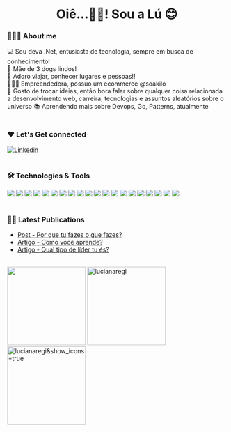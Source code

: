 <div>
  <h1 align="center">Oiê...👋🏾! Sou a Lú 😊</h1>
</div>

### 👩🏾‍💻 About me
💻 Sou deva .Net, entusiasta de tecnologia, sempre em busca de conhecimento! <br/>
🐶 Mãe de 3 dogs lindos! <br/>
🧳 Adoro viajar, conhecer lugares e pessoas!! <br/> 
👩🏾‍🦱 Empreendedora, possuo um ecommerce @soakilo <br/>
💬 Gosto de trocar ideias, então bora falar sobre qualquer coisa relacionada a desenvolvimento web, carreira, tecnologias e assuntos aleatórios sobre o universo 
📚 Aprendendo mais sobre Devops, Go, Patterns, atualmente <br/> <br/>

### ❤️ Let's Get connected
[![Linkedin](https://img.shields.io/badge/LinkedIn-0077B5?style=for-the-badge&logo=linkedin&logoColor=white)](https://www.linkedin.com/in/luciana-regina-rocha/)
<br/><br/>

  ### 🛠️  Technologies & Tools
 ![](https://img.shields.io/badge/C%23-239120?style=for-the-badge&logo=c-sharp&logoColor=white)
![](https://img.shields.io/badge/.NET-5C2D91?style=for-the-badge&logo=.net&logoColor=white)
![](https://img.shields.io/badge/HTML-239120?style=for-the-badge&logo=html5&logoColor=white)
![](https://img.shields.io/badge/CSS-239120?&style=for-the-badge&logo=css3&logoColor=white)
![](https://img.shields.io/badge/JavaScript-323330?style=for-the-badge&logo=javascript&logoColor=F7DF1E)
![](https://img.shields.io/badge/TypeScript-007ACC?style=for-the-badge&logo=typescript&logoColor=white)
![](https://img.shields.io/badge/Go-00ADD8?style=for-the-badge&logo=go&logoColor=white)
![](https://img.shields.io/badge/Bootstrap-563D7C?style=for-the-badge&logo=bootstrap&logoColor=white)
![](https://img.shields.io/badge/jQuery-0769AD?style=for-the-badge&logo=jquery&logoColor=white)
![](https://img.shields.io/badge/MySQL-00000F?style=for-the-badge&logo=mysql&logoColor=white)
![](https://img.shields.io/badge/PostgreSQL-316192?style=for-the-badge&logo=postgresql&logoColor=white)
![](https://img.shields.io/badge/Microsoft_Azure-0089D6?style=for-the-badge&logo=microsoft-azure&logoColor=white)
![](https://img.shields.io/badge/Google%20Analytics-E37400?style=for-the-badge&logo=google%20analytics&logoColor=white)
![](https://img.shields.io/badge/Azure_DevOps-0078D7?style=for-the-badge&logo=azure-devops&logoColor=white)
![](https://img.shields.io/badge/Oracle-F80000?style=for-the-badge&logo=oracle&logoColor=black)
![](https://img.shields.io/badge/Sonar%20cloud-F3702A?style=for-the-badge&logo=sonarcloud&logoColor=white)
![](https://img.shields.io/badge/MariaDB-003545?style=for-the-badge&logo=mariadb&logoColor=white)
![](https://img.shields.io/badge/Microsoft%20SQL%20Server-CC2927?style=for-the-badge&logo=microsoft%20sql%20server&logoColor=white)
![](https://img.shields.io/badge/MySQL-005C84?style=for-the-badge&logo=mysql&logoColor=white)
![](https://img.shields.io/badge/PostgreSQL-316192?style=for-the-badge&logo=postgresql&logoColor=white)
<br/> <br/>
### ✍🏾 Latest Publications
- [Post - Por que tu fazes o que fazes?](https://www.linkedin.com/posts/luciana-regina-rocha_propaejsito-sucesso-transformaaexaeto-activity-7064593158101155840-ZEeu?utm_source=share&utm_medium=member_desktop)
- [Artigo - Como você aprende?](https://www.linkedin.com/posts/luciana-regina-rocha_activity-7062527903174991872-RvIx?utm_source=share&utm_medium=member_desktop)
- [Artigo - Qual tipo de líder tu és?](https://www.linkedin.com/posts/luciana-regina-rocha_activity-7030725883573190656-72qn?utm_source=share&utm_medium=member_desktop)
<br/> <br/>
<div>
   <img height='180em' src='https://github-readme-stats.vercel.app/api?username=lucianaregi&show_icons=true&theme=merko'/>
   <img height='180em'src="https://github-readme-stats.vercel.app/api/top-langs?username=lucianaregi&show_icons=true&locale=en&layout=compact&theme=merko" alt="lucianaregi" />
   <img height='180em' src="https://github-readme-streak-stats.herokuapp.com/?user=lucianaregi&theme=highcontrast" alt="lucianaregi&show_icons=true" />
</div>


